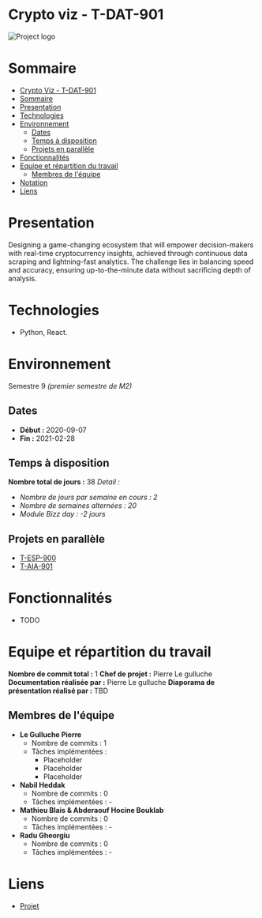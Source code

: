 # Crypto viz - T-DAT-901

![Project logo](tbd.png)

# Sommaire

- [Crypto Viz - T-DAT-901](#recommender---t-dat-901)
- [Sommaire](#sommaire)
- [Presentation](#presentation)
- [Technologies](#technologies)
- [Environnement](#environnement)
  - [Dates](#dates)
  - [Temps à disposition](#temps-à-disposition)
  - [Projets en parallèle](#projets-en-parallèle)
- [Fonctionnalités](#fonctionnalités)
- [Equipe et répartition du travail](#equipe-et-répartition-du-travail)
  - [Membres de l'équipe](#membres-de-léquipe)
- [Notation](#notation)
- [Liens](#liens)

# Presentation

Designing a game-changing ecosystem that will empower decision-makers with real-time cryptocurrency insights, achieved through continuous data scraping and lightning-fast analytics. The challenge lies in balancing speed and accuracy, ensuring up-to-the-minute data without sacrificing depth of analysis.

# Technologies
* Python, React.

# Environnement
Semestre 9 *(premier semestre de M2)*

## Dates
* **Début :** 2020-09-07
* **Fin :** 2021-02-28

## Temps à disposition
**Nombre total de jours :** 38 
*Detail :*
* *Nombre de jours par semaine en cours : 2*
* *Nombre de semaines alternées : 20*
* *Module Bizz day : -2 jours*


## Projets en parallèle 
* [T-ESP-900](https://github.com/plegulluche/T-ESP)
* [T-AIA-901](https://github.com/plegulluche/T-IAI-901)

# Fonctionnalités
* TODO

# Equipe et répartition du travail
**Nombre de commit total :** 1 
**Chef de projet :** Pierre Le gulluche 
**Documentation réalisée par :** Pierre Le gulluche 
**Diaporama de présentation réalisé par :** TBD

## Membres de l'équipe
* **Le Gulluche Pierre**
  * Nombre de commits : 1
  * Tâches implémentées :
    * Placeholder
    * Placeholder
    * Placeholder
* **Nabil Heddak**
  * Nombre de commits : 0
  * Tâches implémentées : -
* **Mathieu Blais & Abderaouf Hocine Bouklab**
  * Nombre de commits : 0
  * Tâches implémentées : -
* **Radu Gheorgiu**
  * Nombre de commits : 0
  * Tâches implémentées : -

  
# Liens
* [Projet](project)
